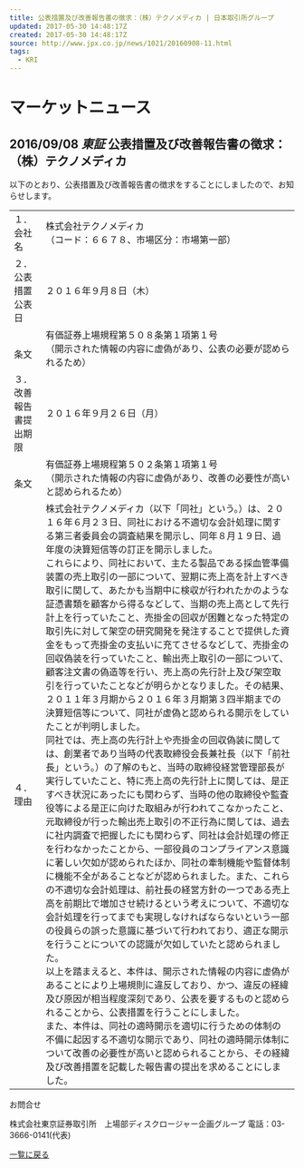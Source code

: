 ```yaml
---
title: 公表措置及び改善報告書の徴求：（株）テクノメディカ | 日本取引所グループ
updated: 2017-05-30 14:48:17Z
created: 2017-05-30 14:48:17Z
source: http://www.jpx.co.jp/news/1021/20160908-11.html
tags:
  - KRI
---
```


# マーケットニュース

##  2016/09/08 *東証* 公表措置及び改善報告書の徴求：（株）テクノメディカ

以下のとおり、公表措置及び改善報告書の徴求をすることにしましたので、お知らせします。

|     |     |
| --- | --- |
| １．会社名 | 株式会社テクノメディカ<br>（コード：６６７８、市場区分：市場第一部） |
| ２．公表措置公表日 | ２０１６年９月８日（木） |
| 　　条文 | 有価証券上場規程第５０８条第１項第１号<br>（開示された情報の内容に虚偽があり、公表の必要が認められるため） |
| ３．改善報告書提出期限 | ２０１６年９月２６日（月） |
| 　　条文 | 有価証券上場規程第５０２条第１項第１号<br>（開示された情報の内容に虚偽があり、改善の必要性が高いと認められるため） |
| ４．理由 | 株式会社テクノメディカ（以下「同社」という。）は、２０１６年６月２３日、同社における不適切な会計処理に関する第三者委員会の調査結果を開示し、同年８月１９日、過年度の決算短信等の訂正を開示しました。<br>これらにより、同社において、主たる製品である採血管準備装置の売上取引の一部について、翌期に売上高を計上すべき取引に関して、あたかも当期中に検収が行われたかのような証憑書類を顧客から得るなどして、当期の売上高として先行計上を行っていたこと、売掛金の回収が困難となった特定の取引先に対して架空の研究開発を発注することで提供した資金をもって売掛金の支払いに充てさせるなどして、売掛金の回収偽装を行っていたこと、輸出売上取引の一部について、顧客注文書の偽造等を行い、売上高の先行計上及び架空取引を行っていたことなどが明らかとなりました。その結果、２０１１年３月期から２０１６年３月期第３四半期までの決算短信等について、同社が虚偽と認められる開示をしていたことが判明しました。<br>同社では、売上高の先行計上や売掛金の回収偽装に関しては、創業者であり当時の代表取締役会長兼社長（以下「前社長」という。）の了解のもと、当時の取締役経営管理部長が実行していたこと、特に売上高の先行計上に関しては、是正すべき状況にあったにも関わらず、当時の他の取締役や監査役等による是正に向けた取組みが行われてこなかったこと、元取締役が行った輸出売上取引の不正行為に関しては、過去に社内調査で把握したにも関わらず、同社は会計処理の修正を行わなかったことから、一部役員のコンプライアンス意識に著しい欠如が認められたほか、同社の牽制機能や監督体制に機能不全があることなどが認められました。また、これらの不適切な会計処理は、前社長の経営方針の一つである売上高を前期比で増加させ続けるという考えについて、不適切な会計処理を行ってまでも実現しなければならないという一部の役員らの誤った意識に基づいて行われており、適正な開示を行うことについての認識が欠如していたと認められました。<br>以上を踏まえると、本件は、開示された情報の内容に虚偽があることにより上場規則に違反しており、かつ、違反の経緯及び原因が相当程度深刻であり、公表を要するものと認められることから、公表措置を行うことにしました。<br>また、本件は、同社の適時開示を適切に行うための体制の不備に起因する不適切な開示であり、同社の適時開示体制について改善の必要性が高いと認められることから、その経緯及び改善措置を記載した報告書の提出を求めることにしました。 |

お問合せ

株式会社東京証券取引所　上場部ディスクロージャー企画グループ
電話：03-3666-0141(代表)

 [一覧に戻る](http://www.jpx.co.jp/news/index.html)